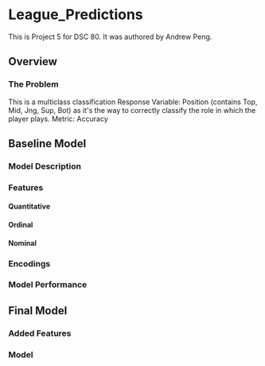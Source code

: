 # League_Predictions
This is Project 5 for DSC 80. It was authored by Andrew Peng.
## Overview
### The Problem
This is a multiclass classification
Response Variable: Position (contains Top, Mid, Jng, Sup, Bot) as it's the way to correctly classify the role in which the player plays.
Metric: Accuracy

## Baseline Model
### Model Description
### Features
#### Quantitative
#### Ordinal
#### Nominal
### Encodings
### Model Performance

## Final Model
### Added Features
### Model
